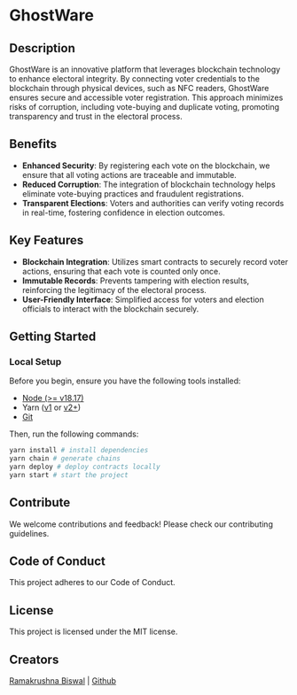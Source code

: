 # GhostWare

## Description

GhostWare is an innovative platform that leverages blockchain technology to enhance electoral integrity. By connecting voter credentials to the blockchain through physical devices, such as NFC readers, GhostWare ensures secure and accessible voter registration. This approach minimizes risks of corruption, including vote-buying and duplicate voting, promoting transparency and trust in the electoral process.

## Benefits

- **Enhanced Security**: By registering each vote on the blockchain, we ensure that all voting actions are traceable and immutable.
- **Reduced Corruption**: The integration of blockchain technology helps eliminate vote-buying practices and fraudulent registrations.
- **Transparent Elections**: Voters and authorities can verify voting records in real-time, fostering confidence in election outcomes.

## Key Features

- **Blockchain Integration**: Utilizes smart contracts to securely record voter actions, ensuring that each vote is counted only once.
- **Immutable Records**: Prevents tampering with election results, reinforcing the legitimacy of the electoral process.
- **User-Friendly Interface**: Simplified access for voters and election officials to interact with the blockchain securely.

## Getting Started

### Local Setup

Before you begin, ensure you have the following tools installed:

- [Node (>= v18.17)](https://nodejs.org/en/download/)
- Yarn ([v1](https://classic.yarnpkg.com/en/docs/install/) or [v2+](https://yarnpkg.com/getting-started/install))
- [Git](https://git-scm.com/downloads)

Then, run the following commands:

```bash
yarn install # install dependencies
yarn chain # generate chains
yarn deploy # deploy contracts locally
yarn start # start the project
```

## Contribute

We welcome contributions and feedback! Please check our contributing guidelines.

## Code of Conduct

This project adheres to our Code of Conduct.

## License

This project is licensed under the MIT license.

## Creators

[Ramakrushna Biswal](https://www.linkedin.com/in/RamakrushnaBiswal/) | [Github](https://github.com/ramakrushna-biswal)
